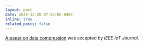 ```yaml
---
layout: post
date: 2023-12-28 07:59:00-0400
inline: true
related_posts: false
---
```


[A paper on data compression](https://ieeexplore.ieee.org/document/10376424) was accepted by *IEEE IoT Journal*.
